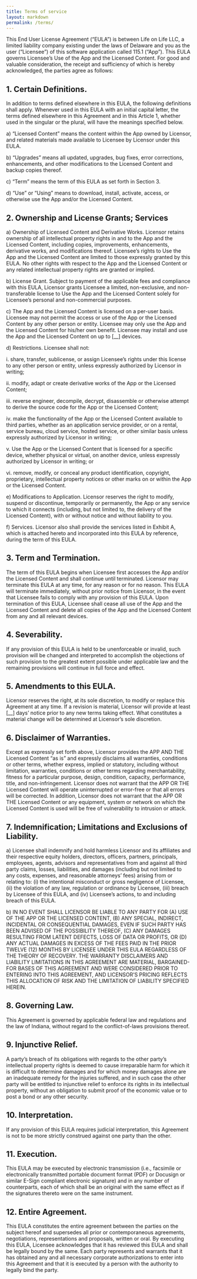 ```yaml
---
title: Terms of service
layout: markdown
permalink: /terms/
---
```


This End User License Agreement (“EULA”) is between Life on Life LLC, a limited liability company existing under the laws of Delaware and you as the user (“Licensee”) of this software application called 115.1 (“App”). This EULA governs Licensee’s Use of the App and the Licensed Content. For good and valuable consideration, the receipt and sufficiency of which is hereby acknowledged, the parties agree as follows:

## 1. Certain Definitions. 
   
In addition to terms defined elsewhere in this EULA, the following definitions shall apply. Whenever used in this EULA with an initial capital letter, the terms defined elsewhere in this Agreement and in this Article 1, whether used in the singular or the plural, will have the meanings specified below.

a) “Licensed Content” means the content within the App owned by Licensor, and related materials made available to Licensee by Licensor under this EULA.

b) “Upgrades” means all updated, upgrades, bug fixes, error corrections, enhancements, and other modifications to the Licensed Content and backup copies thereof.

c) “Term” means the term of this EULA as set forth in Section 3.

d) “Use” or “Using” means to download, install, activate, access, or otherwise use the App and/or the Licensed Content.

## 2. Ownership and License Grants; Services 
a) Ownership of Licensed Content and Derivative Works. Licensor retains ownership of all intellectual property rights in and to the App and the Licensed Content, including copies, improvements, enhancements, derivative works, and modifications thereof. Licensee’s rights to Use the App and the Licensed Content are limited to those expressly granted by this EULA. No other rights with respect to the App and the Licensed Content or any related intellectual property rights are granted or implied.

b) License Grant. Subject to payment of the applicable fees and compliance with this EULA, Licensor grants Licensee a limited, non-exclusive, and non-transferable license to Use the App and the Licensed Content solely for Licensee’s personal and non-commercial purposes.

c) The App and the Licensed Content is licensed on a per-user basis. Licensee may not permit the access or use of the App or the Licensed Content by any other person or entity. Licensee may only use the App and the Licensed Content for his/her own benefit. Licensee may install and use the App and the Licensed Content on up to [__] devices.

d) Restrictions. Licensee shall not:

i. share, transfer, sublicense, or assign Licensee’s rights under this license to any other person or entity, unless expressly authorized by Licensor in writing;

ii. modify, adapt or create derivative works of the App or the Licensed Content;

iii. reverse engineer, decompile, decrypt, disassemble or otherwise attempt to derive the source code for the App or the Licensed Content;

iv. make the functionality of the App or the Licensed Content available to third parties, whether as an application service provider, or on a rental, service bureau, cloud service, hosted service, or other similar basis unless expressly authorized by Licensor in writing;

v. Use the App or the Licensed Content that is licensed for a specific device, whether physical or virtual, on another device, unless expressly authorized by Licensor in writing; or

vi. remove, modify, or conceal any product identification, copyright, proprietary, intellectual property notices or other marks on or within the App or the Licensed Content.

e) Modifications to Application. Licensor reserves the right to modify, suspend or discontinue, temporarily or permanently, the App or any service to which it connects (including, but not limited to, the delivery of the Licensed Content), with or without notice and without liability to you.

f) Services. Licensor also shall provide the services listed in Exhibit A, which is attached hereto and incorporated into this EULA by reference, during the term of this EULA.

## 3. Term and Termination. 
   
The term of this EULA begins when Licensee first accesses the App and/or the Licensed Content and shall continue until terminated. Licensor may terminate this EULA at any time, for any reason or for no reason. This EULA will terminate immediately, without prior notice from Licensor, in the event that Licensee fails to comply with any provision of this EULA. Upon termination of this EULA, Licensee shall cease all use of the App and the Licensed Content and delete all copies of the App and the Licensed Content from any and all relevant devices.

## 4. Severability. 

If any provision of this EULA is held to be unenforceable or invalid, such provision will be changed and interpreted to accomplish the objections of such provision to the greatest extent possible under applicable law and the remaining provisions will continue in full force and effect.

## 5. Amendments to this EULA.

Licensor reserves the right, at its sole discretion, to modify or replace this Agreement at any time. If a revision is material, Licensor will provide at least [__] days’ notice prior to any new terms taking effect. What constitutes a material change will be determined at Licensor’s sole discretion.

## 6. Disclaimer of Warranties. 
Except as expressly set forth above, Licensor provides the APP AND THE Licensed Content “as is” and expressly disclaims all warranties, conditions or other terms, whether express, implied or statutory, including without limitation, warranties, conditions or other terms regarding merchantability, fitness for a particular purpose, design, condition, capacity, performance, title, and non-infringement. Licensor does not warrant that the APP OR THE Licensed Content will operate uninterrupted or error-free or that all errors will be corrected. In addition, Licensor does not warrant that the APP OR THE Licensed Content or any equipment, system or network on which the Licensed Content is used will be free of vulnerability to intrusion or attack.

## 7. Indemnification; Limitations and Exclusions of Liability.

a) Licensee shall indemnify and hold harmless Licensor and its affiliates and their respective equity holders, directors, officers, partners, principals, employees, agents, advisors and representatives from and against all third party claims, losses, liabilities, and damages (including but not limited to any costs, expenses, and reasonable attorneys’ fees) arising from or relating to: (i) the intentional misconduct or gross negligence of Licensee, (ii) the violation of any law, regulation or ordinance by Licensee, (iii) breach by Licensee of this EULA, and (iv) Licensee’s actions, to and including breach of this EULA.

b) IN NO EVENT SHALL LICENSOR BE LIABLE TO ANY PARTY FOR (A) USE OF THE APP OR THE LICENSED CONTENT, (B) ANY SPECIAL, INDIRECT, INCIDENTAL OR CONSEQUENTIAL DAMAGES, EVEN IF SUCH PARTY HAS BEEN ADVISED OF THE POSSIBILITY THEREOF, (C) ANY DAMAGES RESULTING FROM LATENT DEFECTS, LOSS OF DATA OR PROFITS, OR (D) ANY ACTUAL DAMAGES IN EXCESS OF THE FEES PAID IN THE PRIOR TWELVE (12) MONTHS BY LICENSEE UNDER THIS EULA REGARDLESS OF THE THEORY OF RECOVERY. THE WARRANTY DISCLAIMERS AND LIABILITY LIMITATIONS IN THIS AGREEMENT ARE MATERIAL, BARGAINED-FOR BASES OF THIS AGREEMENT AND WERE CONSIDERED PRIOR TO ENTERING INTO THIS AGREEMENT, AND LICENSOR’S PRICING REFLECTS THIS ALLOCATION OF RISK AND THE LIMITATION OF LIABILITY SPECIFIED HEREIN.

## 8. Governing Law. 

This Agreement is governed by applicable federal law and regulations and the law of Indiana, without regard to the conflict-of-laws provisions thereof.

## 9. Injunctive Relief. 

A party’s breach of its obligations with regards to the other party’s intellectual property rights is deemed to cause irreparable harm for which it is difficult to determine damages and for which money damages alone are an inadequate remedy for the injuries suffered, and in such case the other party will be entitled to injunctive relief to enforce its rights in its intellectual property, without an obligation to submit proof of the economic value or to post a bond or any other security.

## 10. Interpretation. 

If any provision of this EULA requires judicial interpretation, this Agreement is not to be more strictly construed against one party than the other.

## 11. Execution.

This EULA may be executed by electronic transmission (i.e., facsimile or electronically transmitted portable document format (PDF) or Docusign or similar E-Sign compliant electronic signature) and in any number of counterparts, each of which shall be an original with the same effect as if the signatures thereto were on the same instrument.

## 12. Entire Agreement. 

This EULA constitutes the entire agreement between the parties on the subject hereof and supersedes all prior or contemporaneous agreements, negotiations, representations and proposals, written or oral. By executing this EULA, Licensee acknowledges that it has reviewed this EULA and shall be legally bound by the same. Each party represents and warrants that it has obtained any and all necessary corporate authorizations to enter into this Agreement and that it is executed by a person with the authority to legally bind the party.